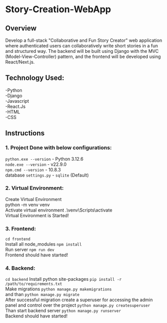 # Story-Creation-WebApp

## Overview
Develop a full-stack "Collaborative and Fun Story Creator" web application where
authenticated users can collaboratively write short stories in a fun and structured way. The
backend will be built using Django with the MVC (Model-View-Controller) pattern, and the
frontend will be developed using React/Next.js.

## Technology Used:
  -Python <br />
  -Django <br />
  -Javascript <br />
  -React.Js <br />
  -HTML <br />
  -CSS <br />
## Instructions
### 1. Project Done with below configurations:
`python.exe --version` - Python 3.12.6 <br />
`node.exe --version` - v22.9.0 <br />
`npm.cmd --version` - 10.8.3 <br />
database `settings.py` - `sqlite` (Default) <br />

### 2. Virtual Environment:
Create Virtual Environment <br />
python -m venv venv <br />
Activate virtual environment .\venv\Scripts\activate <br />
Virtual Environment is Started! <br />

### 3. Frontend:
`cd frontend` <br />
Install all node_modules `npm install` <br />
Run server `npm run dev` <br />
Frontend should have started! <br />

### 4. Backend:
`cd backend`
Install python site-packages `pip install -r /path/to/requirements.txt` <br />
Make migrations `python manage.py makemigrations` <br /> and than `python manage.py migrate` <br />
After successful migration create a superuser for accessing the admin panel and control over the project `python manage.py createsuperuser` <br />
Than start backend server `python manage.py runserver` <br />
Backend should have started! <br />
